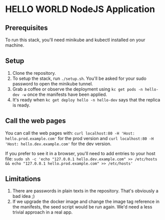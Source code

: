 # HELLO WORLD NodeJS Application

## Prerequisites
To run this stack, you'll need minikube and kubectl installed on your machine.

## Setup
1. Clone the repository.
2. To setup the stack, run `./setup.sh`. You'll be asked for your sudo password to open the minikube tunnel.
3. Grab a coffee or observe the deployment using `kc get pods -n hello-dev -w` once the manifests have been applied.
4. It's ready when `kc get deploy hello -n hello-dev` says that the replica is ready.

## Call the web pages
You can call the web pages with:
`curl localhost:80 -H 'Host: hello.prod.example.com'` for the prod version and
`curl localhost:80 -H 'Host: hello.dev.example.com'` for the dev version.

If you prefer to see it in a browser, you'll need to add entries to your host file:
`
sudo sh -c 'echo "127.0.0.1 hello.dev.example.com" >> /etc/hosts && echo "127.0.0.1 hello.prod.example.com" >> /etc/hosts'
`

## Limitations
1. There are passwords in plain texts in the repository. That's obviously a bad idea ;)
2. If we upgrade the docker image and change the image tag reference in the manifests, the seed script would be run again. We'd need a less trivial approach in a real app.